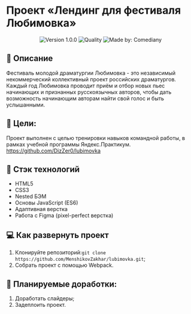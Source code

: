 # Проект «Лендинг для фестиваля Любимовка»
<p align="center">
    <img alt="Version 1.0.0" src="https://img.shields.io/badge/version-1.0.0-blue" />
    <img alt="Quality" src="https://img.shields.io/badge/status-at work-orange.svg" >
    <img alt="Made by: Comediany" src="https://img.shields.io/badge/made%20by-MenshikovZakhar-blue" />
</p>

## :memo: Описание
Фестиваль молодой драматургии Любимовка - это независимый некоммерческий коллективный проект российских драматургов.
Каждый год Любимовка проводит приём и отбор новых пьес начинающих и признанных русскоязычных авторов, чтобы дать возможность начинающим авторам найти свой голос и быть услышанными.

## 🎯 Цели:
Проект выполнен с целью тренировки навыков командной работы, в рамках учебной программы Яндекс.Практикум. https://github.com/DizZer0/lubimovka

## :hammer: Стэк технологий
* HTML5
* CSS3
* Nested БЭМ
* Основы JavaScript (ES6)
* Адаптивная верстка
* Работа с Figma (pixel-perfect верстка)

## 💻 Как развернуть проект

1. Клонируйте репозиторий:`git clone https://github.com/MenshikovZakhar/lubimovka.git`;
2. Собрать проект с помощью  Webpack. 

## 📃 Планируемые доработки:
1. Доработать слайдеры;
2. Задеплоить проект.
